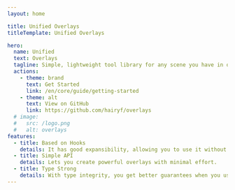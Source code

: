 ```yaml
---
layout: home

title: Unified Overlays
titleTemplate: Unified Overlays

hero:
  name: Unified
  text: Overlays
  tagline: Simple, lightweight tool library for any scene you have in overlay.
  actions:
    - theme: brand
      text: Get Started
      link: /en/core/guide/getting-started
    - theme: alt
      text: View on GitHub
      link: https://github.com/hairyf/overlays
  # image:
  #   src: /logo.png
  #   alt: overlays
features:
  - title: Based on Hooks
    details: It has good expansibility, allowing you to use it without any constraints.
  - title: Simple API
    details: Lets you create powerful overlays with minimal effort.
  - title: Type Strong
    details: With type integrity, you get better guarantees when you use it, it's up to you.
---
```

